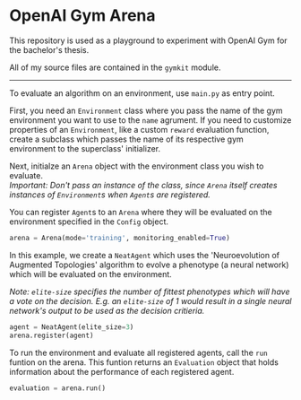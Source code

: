 # OpenAI Gym Arena

This repository is used as a playground to experiment with OpenAI Gym for the bachelor's thesis.

All of my source files are contained in the `gymkit` module.  

---

To evaluate an algorithm on an environment, use `main.py` as entry point.

First, you need an `Environment` class where you pass the name of the gym environment you want to use to the `name` agrument.
If you need to customize properties of an `Environment`, like a custom `reward` evaluation function, create a subclass which passes the name of its respective gym environment to the superclass' initializer.  
  
  
Next, initialze an `Arena` object with the environment class you wish to evaluate.  
*Important: Don't pass an instance of the class, since `Arena` itself creates instances of `Environment`s when `Agent`s are registered.*  
  
You can register `Agent`s to an `Arena` where they will be evaluated on the environment specified in the `Config` object.  

```python
arena = Arena(mode='training', monitoring_enabled=True)
```  

In this example, we create a `NeatAgent` which uses the 'Neuroevolution of Augmented Topologies' algorithm to evolve a phenotype (a neural network) which will be evaluated on the environment.  

*Note: `elite-size` specifies the number of fittest phenotypes which will have a vote on the decision. E.g. an `elite-size` of 1 would result in a single neural network's output to be used as the decision critieria.*
```python
agent = NeatAgent(elite_size=3)
arena.register(agent)
```
  
  
  
To run the environment and evaluate all registered agents, call the `run` funtion on the arena.
This funtion returns an `Evaluation` object that holds information about the performance of each registered agent.
```python
evaluation = arena.run()
```
